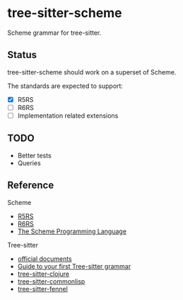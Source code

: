 # tree-sitter-scheme

Scheme grammar for tree-sitter.

## Status

tree-sitter-scheme should work on a superset of Scheme.

The standards are expected to support:

* [x] R5RS
* [ ] R6RS
* [ ] Implementation related extensions

## TODO

* Better tests
* Queries

## Reference

Scheme

* [R5RS](https://schemers.org/Documents/Standards/R5RS/)
* [R6RS](http://www.r6rs.org/)
* [The Scheme Programming Language](https://www.scheme.com/tspl4/)

Tree-sitter

* [official documents](https://tree-sitter.github.io/tree-sitter)
* [Guide to your first Tree-sitter grammar](https://gist.github.com/Aerijo/df27228d70c633e088b0591b8857eeef)
* [tree-sitter-clojure](https://github.com/sogaiu/tree-sitter-clojure)
* [tree-sitter-commonlisp](https://github.com/theHamsta/tree-sitter-commonlisp)
* [tree-sitter-fennel](https://github.com/TravonteD/tree-sitter-fennel)


